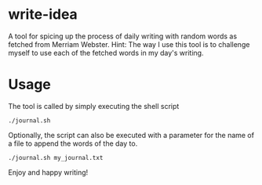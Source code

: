 write-idea
==========

A tool for spicing up the process of daily writing with random words as fetched from Merriam Webster. Hint: The way I use this tool is to challenge myself to use each of the fetched words in my day's writing.


Usage
========
The tool is called by simply executing the shell script
```
./journal.sh
```

Optionally, the script can also be executed with a parameter for the name of a file to append the words of the day to.
```
./journal.sh my_journal.txt
```


Enjoy and happy writing!
